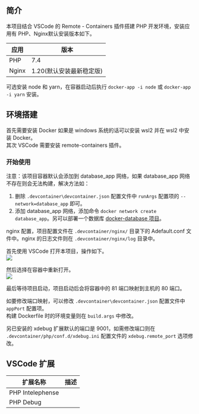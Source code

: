 ## 简介

本项目结合 VSCode 的 Remote - Containers 插件搭建 PHP 开发环境，安装应用有 PHP、Nginx默认安装版本如下。  

| 应用  | 版本                     |
| ----- | ------------------------ |
| PHP   | 7.4                      |
| Nginx | 1.20(默认安装最新稳定版) |

可选安装 node 和 yarn，在容器启动后执行 `docker-app -i node` 或 `docker-app -i yarn` 安装。

## 环境搭建

首先需要安装 Docker 如果是 windows 系统的话可以安装 wsl2 并在 wsl2 中安装 Docker。  
其次 VSCode 需要安装 remote-containers 插件。  

### 开始使用

注意：该项目容器默认会添加到 database_app 网络，如果 database_app 网络不存在则会无法构建，解决方法如：  
1. 删除 `.devcontainer\devcontainer.json` 配置文件中 `runArgs` 配置项的 `--network=database_app` 即可。  
2. 添加 database_app 网络，添加命令 `docker network create database_app`。另可以部署一个数据库 [docker-database 项目](https://github.com/xueyong-q/docker-database.git)。  

nginx 配置，项目配置文件在 `.devcontainer/nginx/` 目录下的 Adefault.conf 文件中。nginx 的日志文件则在 `.devcontainer/nginx/log` 目录中。   

首先使用 VSCode 打开本项目，操作如下。  
![](.devcontainer/image/image-1.jpg)

然后选择在容器中重新打开。  
![](.devcontainer/image/image-2.jpg)

最后等待项目启动，项目启动后会将容器中的 81 端口映射到主机的 80 端口。 

如要修改端口映射，可以修改 `.devcontainer\devcontainer.json` 配置文件中 `appPort` 配置项。  
构建 Dockerfile 时的环境变量则在 `build.args` 中修改。  

另已安装的 xdebug 扩展默认的端口是 9001，如需修改端口则在 `.devcontainer/php/conf.d/xdebug.ini` 配置文件的 `xdebug.remote_port` 选项修改。  

## VSCode 扩展

| 扩展名称                   | 描述 |
| -------------------------- | ---- |
| PHP Intelephense           |      |
| PHP Debug                  |      |